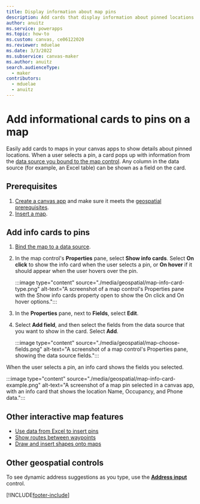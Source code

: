 ```yaml
---
title: Display information about map pins
description: Add cards that display information about pinned locations in your canvas apps.
author: anuitz
ms.service: powerapps
ms.topic: how-to
ms.custom: canvas, ce06122020
ms.reviewer: mduelae
ms.date: 3/3/2022
ms.subservice: canvas-maker
ms.author: anuitz
search.audienceType: 
  - maker
contributors:
  - mduelae
  - anuitz
---
```



# Add informational cards to pins on a map


Easily add cards to maps in your canvas apps to show details about pinned locations. When a user selects a pin, a card pops up with information from the [data source you bound to the map control](./geospatial-map-excel.md). Any column in the data source (for example, an Excel table) can be shown as a field on the card.

## Prerequisites

1. [Create a canvas app](./create-blank-app.md) and make sure it meets the [geospatial prerequisites](./geospatial-overview.md#prerequisites-for-full-support).
1. [Insert a map](./geospatial-component-map.md).


## Add info cards to pins

1. [Bind the map to a data source](./geospatial-map-excel.md).
1. In the map control's **Properties** pane, select **Show info cards**. Select **On click** to show the info card when the user selects a pin, or **On hover** if it should appear when the user hovers over the pin.

    :::image type="content" source="./media/geospatial/map-info-card-type.png" alt-text="A screenshot of a map control's Properties pane with the Show info cards property open to show the On click and On hover options.":::

1. In the **Properties** pane, next to **Fields**, select **Edit**.
1. Select **Add field**, and then select the fields from the data source that you want to show in the card. Select **Add**.

    :::image type="content" source="./media/geospatial/map-choose-fields.png" alt-text="A screenshot of a map control's Properties pane, showing the data source fields.":::

When the user selects a pin, an info card shows the fields you selected.

  :::image type="content" source="./media/geospatial/map-info-card-example.png" alt-text="A screenshot of a map pin selected in a canvas app, with an info card that shows the location Name, Occupancy, and Phone data.":::

## Other interactive map features

- [Use data from Excel to insert pins](./geospatial-map-excel.md)
- [Show routes between waypoints](geospatial-map-routing.md)
- [Draw and insert shapes onto maps](./geospatial-map-draw-shapes.md)

## Other geospatial controls

To see dynamic address suggestions as you type, use the **[Address input](geospatial-component-input-address.md)** control.


[!INCLUDE[footer-include](../../includes/footer-banner.md)]

